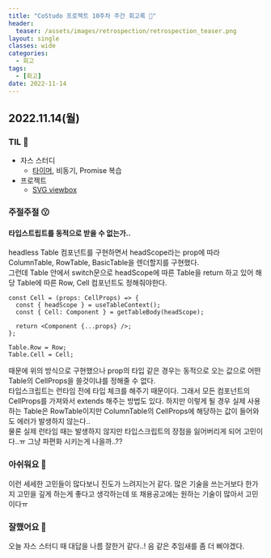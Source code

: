 ```yaml
---
title: "CoStudo 프로젝트 10주차 주간 회고록 🙂"
header:
  teaser: /assets/images/retrospection/retrospection_teaser.png
layout: single
classes: wide
categories:
  - 회고
tags:
  - [회고]
date: 2022-11-14
---
```


## 2022.11.14(월)

### TIL 🧐

- 자스 스터디
  - [타이머](https://donyy.notion.site/41-dde18109489744a98803daef49c8ddc0), 비동기, Promise 복습
- 프로젝트
  - [SVG viewbox](https://tecoble.techcourse.co.kr/post/2021-10-24-svg-viewBox/)

### 주절주절 😗

#### 타입스트립트를 동적으로 받을 수 없는가..

headless Table 컴포넌트를 구현하면서 headScope라는 prop에 따라 ColumnTable, RowTable, BasicTable을 렌더할지를 구현했다.  
그런데 Table 안에서 switch문으로 headScope에 따른 Table을 return 하고 있어 해당 Table에 따른 Row, Cell 컴포넌트도 정해줘야한다.

```tsx
const Cell = (props: CellProps) => {
  const { headScope } = useTableContext();
  const { Cell: Component } = getTableBody(headScope);

  return <Component {...props} />;
};

Table.Row = Row;
Table.Cell = Cell;
```

때문에 위의 방식으로 구현했으나 prop의 타입 같은 경우는 동적으로 오는 값으로 어떤 Table의 CellProps을 쓸것이냐를 정해줄 수 없다.  
타입스크립트는 런타임 전에 타입 체크를 해주기 때문이다. 그래서 모든 컴포넌트의 CellProps를 가져와서 extends 해주는 방법도 있다. 하지만 이렇게 될 경우 실제 사용하는 Table은 RowTable이지만 ColumnTable의 CellProps에 해당하는 값이 들어와도 에러가 발생하지 않는다..  
물론 실제 런타임 때는 발생하지 않지만 타입스크립트의 장점을 잃어버리게 되어 고민이다..ㅠ 그냥 파편화 시키는게 나을까..??

### 아쉬워요 🙁

이런 세세한 고민들이 많다보니 진도가 느려지는거 같다. 많은 기술을 쓰는거보다 한가지 고민을 깊게 하는게 좋다고 생각하는데 또 채용공고에는 원하는 기술이 많아서 고민이다ㅠ

### 잘했어요 🙂

오늘 자스 스터디 때 대답을 나름 잘한거 같다..! 음 같은 추임새를 좀 더 삐야겠다.
